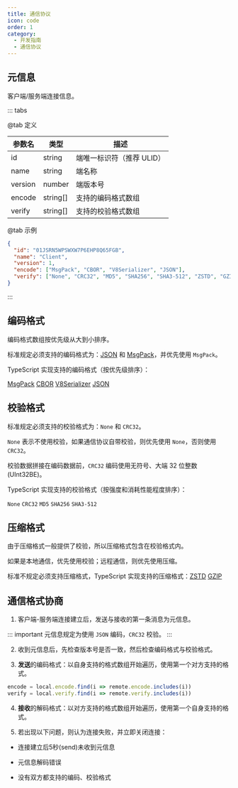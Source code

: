 ```yaml
---
title: 通信协议
icon: code
order: 1
category:
  - 开发指南
  - 通信协议
---
```


## 元信息

客户端/服务端连接信息。

::: tabs

@tab 定义

| 参数名  | 类型     | 描述                      |
| ------- | -------- | ------------------------- |
| id      | string   | 端唯一标识符（推荐 ULID） |
| name    | string   | 端名称                    |
| version | number   | 端版本号                  |
| encode  | string[] | 支持的编码格式数组        |
| verify  | string[] | 支持的校验格式数组        |

@tab 示例

```json
{
  "id": "01JSRN5WPSWXW7P6EHP8Q65FGB",
  "name": "Client",
  "version": 1,
  "encode": ["MsgPack", "CBOR", "V8Serializer", "JSON"],
  "verify": ["None", "CRC32", "MD5", "SHA256", "SHA3-512", "ZSTD", "GZIP"]
}
```

:::

## 编码格式

编码格式数组按优先级从大到小排序。

标准规定必须支持的编码格式为：[JSON](https://json.org) 和 [MsgPack](https://msgpack.org)，并优先使用 `MsgPack`。

TypeScript 实现支持的编码格式（按优先级排序）：

[MsgPack](https://msgpack.org) [CBOR](https://cbor.io) [V8Serializer](https://nodejs.org/api/v8.html) [JSON](https://json.org)

## 校验格式

标准规定必须支持的校验格式为：`None` 和 `CRC32`。

`None` 表示不使用校验，如果通信协议自带校验，则优先使用 `None`，否则使用 `CRC32`。

校验数据拼接在编码数据前，`CRC32` 编码使用无符号、大端 32 位整数 (UInt32BE)。

TypeScript 实现支持的校验格式（按强度和消耗性能程度排序）：

`None` `CRC32` `MD5` `SHA256` `SHA3-512`

## 压缩格式

由于压缩格式一般提供了校验，所以压缩格式包含在校验格式内。

如果是本地通信，优先使用校验；远程通信，则优先使用压缩。

标准不规定必须支持压缩格式，TypeScript 实现支持的压缩格式：[ZSTD](https://zstd.net) [GZIP](https://gzip.org)

## 通信格式协商

1. 客户端-服务端连接建立后，发送与接收的第一条消息为元信息。

::: important
元信息规定为使用 `JSON` 编码，`CRC32` 校验。
:::

2. 收到元信息后，先检查版本号是否一致，然后检查编码格式与校验格式。

3. **发送**的编码格式：以自身支持的格式数组开始遍历，使用第一个对方支持的格式。

```js
encode = local.encode.find(i => remote.encode.includes(i))
verify = local.verify.find(i => remote.verify.includes(i))
```

4. **接收**的解码格式：以对方支持的格式数组开始遍历，使用第一个自身支持的格式。

5. 若出现以下问题，则认为连接失败，并立即关闭连接：

- 连接建立后5秒(send)未收到元信息

- 元信息解码错误

- 没有双方都支持的编码、校验格式

<Catalog />

